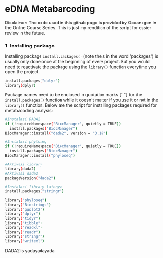 # eDNA Metabarcoding 

Disclaimer: The code used in this github page is provided by Oceanogen in the Online Course Series. This is just my rendition of the script for easier review in the future. 

### 1. Installing package 
Installing package `install.packages()` (note the s in the word 'packages') is usually only done once at the beginning of every project. But you would need to reactivate the package using the `library()` function everytime you open the project. 

```sh
install.packages("dplyr")
library(dplyr)
```
Package names need to be enclosed in quotation marks (" ") for the `install.packages()` function while it doesn't matter if you use it or not in the `library()` function. Below are the script for installing packages required for metabacoding analysis:

```sh
#Instalasi DADA2
if (!requireNamespace("BiocManager", quietly = TRUE))
  install.packages("BiocManager")
BiocManager::install("dada2", version = "3.16")

#Instalasi phyloseq
if (!requireNamespace("BiocManager", quietly = TRUE))
  install.packages("BiocManager")
BiocManager::install("phyloseq")

#Aktivasi library
library(dada2)
#Aktivasi dada2
packageVersion("dada2")

#Instalasi library lainnya
install.packages("stringr")

library("phyloseq")
library("Biostrings")
library("ggplot2")
library("dplyr")
library("tidyr")
library("tibble")
library("readxl")
library("readr")
library("stringr")
library("writexl")
```

DADA2 is yadayadayada 
